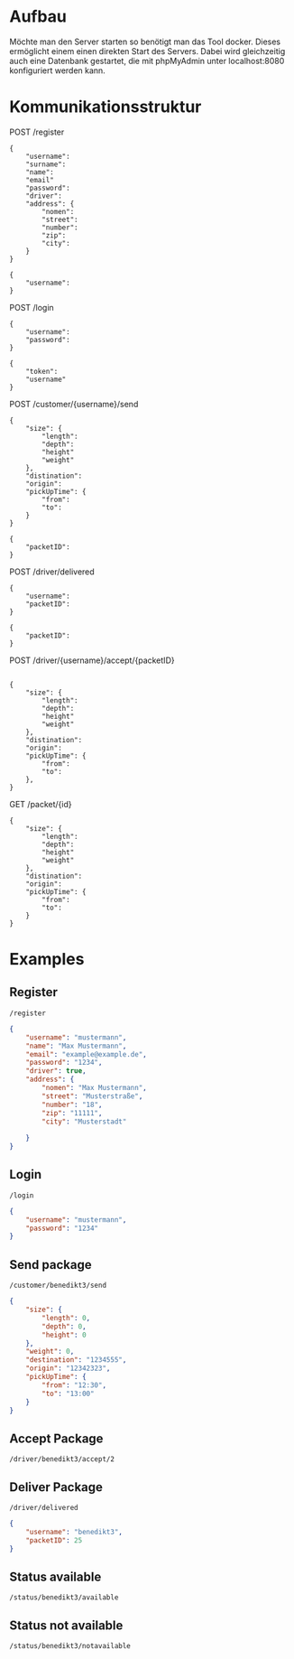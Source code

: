 # Aufbau

Möchte man den Server starten so benötigt man das Tool docker. Dieses ermöglicht einem einen direkten Start des Servers. Dabei wird gleichzeitig auch eine Datenbank gestartet, die mit phpMyAdmin unter localhost:8080 konfiguriert werden kann.

# Kommunikationsstruktur

POST /register
```
{
    "username":
    "surname":
    "name":
    "email"
    "password":
    "driver":
    "address": {
        "nomen":
        "street":
        "number":
        "zip":
        "city":
    }
}
```

```
{
    "username":
}
```

POST /login
```
{
    "username":
    "password":
}
```

```
{
    "token":
    "username" 
}
```


POST /customer/{username}/send
```
{
    "size": {
        "length":
        "depth":
        "height"
        "weight"
    },
    "distination":
    "origin":
    "pickUpTime": {
        "from":
        "to":
    }
}
```

```
{
    "packetID": 
}
```

POST /driver/delivered

```
{
    "username":
    "packetID":
}
```

```
{
    "packetID":
}
```

POST /driver/{username}/accept/{packetID}

```
```

```
{
    "size": {
        "length":
        "depth":
        "height"
        "weight"
    },
    "distination":
    "origin":
    "pickUpTime": {
        "from":
        "to":
    },
}
```


GET /packet/{id}

```
{
    "size": {
        "length":
        "depth":
        "height"
        "weight"
    },
    "distination":
    "origin":
    "pickUpTime": {
        "from":
        "to":
    }
}
```




# Examples

## Register

`/register`

```json
{
	"username": "mustermann",
	"name": "Max Mustermann",
	"email": "example@example.de",
	"password": "1234",
	"driver": true,
	"address": {
		"nomen": "Max Mustermann",
		"street": "Musterstraße",
		"number": "18",
		"zip": "11111",
		"city": "Musterstadt"
		
	}
}
```

## Login

`/login`

```json
{
	"username": "mustermann",
	"password": "1234"
}
```

## Send package

`/customer/benedikt3/send`

```json
{
	"size": {
		"length": 0,
		"depth": 0,
		"height": 0
	},
	"weight": 0,
	"destination": "1234555",
	"origin": "12342323",
	"pickUpTime": {
		"from": "12:30",
		"to": "13:00"
	}
}
```

## Accept Package
`/driver/benedikt3/accept/2`

## Deliver Package

`/driver/delivered`

```json
{
	"username": "benedikt3",
	"packetID": 25
}
```

## Status available

`/status/benedikt3/available`

## Status not available

`/status/benedikt3/notavailable`
